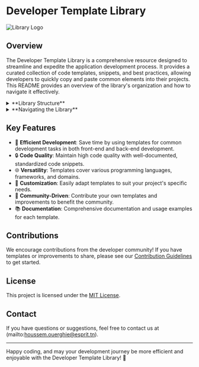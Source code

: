 # Developer Template Library

![Library Logo](https://example.com/library-logo.png)

## Overview

The Developer Template Library is a comprehensive resource designed to streamline and expedite the application development process. It provides a curated collection of code templates, snippets, and best practices, allowing developers to quickly copy and paste common elements into their projects. This README provides an overview of the library's organization and how to navigate it effectively.

<details>
  <summary>**Library Structure**</summary>
  
  The library is organized into different development areas, each containing both front-end and back-end templates.
  
  ### User Authentication

  - **Frontend**
    - React
    - Angular
    - Vue.js
    - ...
  
  - **Backend**
    - Node.js (Express.js)
    - Ruby on Rails
    - Django (Python)
    - ...
  
  ### RESTful API Development
  
  - **Frontend**
    - React
    - Angular
    - Vue.js
    - ...
  
  - **Backend**
    - Node.js (Express.js)
    - Ruby on Rails
    - Django (Python)
    - ...
  
  ### Front-End Framework Starters

- React
- Angular
- Vue.js
- ...

### Database Schema Design

- Frontend
  - React
  - Angular
  - Vue.js
  - ...

- Backend
  - Node.js (Express.js)
  - Ruby on Rails
  - Django (Python)
  - ...

### Logging and Error Handling

- Frontend
  - React
  - Angular
  - Vue.js
  - ...

- Backend
  - Node.js (Express.js)
  - Ruby on Rails
  - Django (Python)
  - ...

### Unit Testing

- Frontend
  - React
  - Angular
  - Vue.js
  - ...

- Backend
  - Node.js (Express.js)
  - Ruby on Rails
  - Django (Python)
  - ...

### Responsive Web Design

- Frontend
  - Bootstrap
  - Foundation
  - Materialize
  - ...

### Deployment and CI/CD

- Frontend
  - React Deployment
  - Angular Deployment
  - Vue.js Deployment
  - ...

- Backend
  - Node.js (Express.js) Deployment
  - Ruby on Rails Deployment
  - Django (Python) Deployment
  - ...

### Security Best Practices

- Frontend
  - React Security
  - Angular Security
  - Vue.js Security
  - ...

- Backend
  - Node.js (Express.js) Security
  - Ruby on Rails Security
  - Django (Python) Security
  - ...

### Data Visualization

- Frontend
  - D3.js
  - Chart.js
  - Highcharts
  - ...

- Backend
  - (No backend templates needed for data visualization)

### Containerization and Microservices

- Frontend
  - Docker and Kubernetes (Frontend)
  - ...

- Backend
  - Docker and Kubernetes (Backend)
  - ...

### Serverless Functions

- Frontend
  - (No frontend templates needed for serverless functions)

- Backend
  - AWS Lambda (Backend)
  - Azure Functions (Backend)
  - ...

### Documentation and Readmes

- Frontend
  - Documentation and Readmes (Frontend)
  - ...

- Backend
  - Documentation and Readmes (Backend)
  - ...

### Mobile App Development

- Frontend
  - React Native
  - Flutter
  - ...

- Backend
  - Node.js (Express.js)
  - Ruby on Rails
  - Django (Python)
  - ...

### Machine Learning and Data Science

- Frontend
  - Data Visualization (Frontend)
  - ...

- Backend
  - TensorFlow and Keras (Python)
  - PyTorch (Python)
  - Scikit-Learn (Python)
  - ...

### DevOps and CI/CD

- Frontend
  - CI/CD for Frontend
  - ...

- Backend
  - CI/CD for Backend
  - ...

### Game Development

- Frontend
  - Unity (C#)
  - Godot Engine (GDScript)
  - Unreal Engine (C++)
  - ...

- Backend
  - Game Logic (Backend)
  - Multiplayer Features (Backend)
  - ...

### Blockchain and Smart Contracts

- Frontend
  - Blockchain User Interfaces
  - ...

- Backend
  - Smart Contract Development
  - Blockchain Integration (Backend)
  - ...

### Desktop Application Development

- Frontend
  - Desktop App User Interfaces
  - ...

- Backend
  - Desktop App Logic
  - Data Management (Backend)
  - ...
</details>

<details>
  <summary>**Navigating the Library**</summary>
  
  To efficiently navigate the library and find the templates you need:

  1. **Choose a Development Area**: Start by selecting the development area that matches your project requirements.
  2. **Select Frontend or Backend**: Depending on your focus, navigate to the "Frontend" or "Backend" directory under the chosen development area.
  3. **Explore Frameworks and Technologies**: Within the "Frontend" or "Backend" directory, you'll find various subdirectories corresponding to different frameworks or technologies. Select the one that aligns with your project's stack.
  4. **Access Templates**: Inside the framework-specific directory, you'll find the templates, code snippets, and best practices tailored to that technology. You can easily copy and paste these elements into your project.
</details>

## Key Features

- 🚀 **Efficient Development**: Save time by using templates for common development tasks in both front-end and back-end development.
- 🔒 **Code Quality**: Maintain high code quality with well-documented, standardized code snippets.
- 🌐 **Versatility**: Templates cover various programming languages, frameworks, and domains.
- 🧰 **Customization**: Easily adapt templates to suit your project's specific needs.
- 🌱 **Community-Driven**: Contribute your own templates and improvements to benefit the community.
- 📚 **Documentation**: Comprehensive documentation and usage examples for each template.

## Contributions

We encourage contributions from the developer community! If you have templates or improvements to share, please see our [Contribution Guidelines](CONTRIBUTING.md) to get started.

## License

This project is licensed under the [MIT License](LICENSE).

## Contact

If you have questions or suggestions, feel free to contact us at (mailto:houssem.ouerghie@esprit.tn).

---

Happy coding, and may your development journey be more efficient and enjoyable with the Developer Template Library! 🚀
